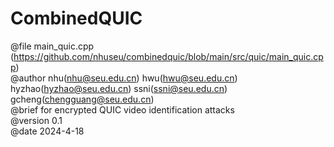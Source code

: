 # CombinedQUIC

@file main_quic.cpp (https://github.com/nhuseu/combinedquic/blob/main/src/quic/main_quic.cpp)  
@author nhu(nhu@seu.edu.cn)  hwu(hwu@seu.edu.cn) hyzhao(hyzhao@seu.edu.cn) ssni(ssni@seu.edu.cn) gcheng(chengguang@seu.edu.cn)  
@brief for encrypted QUIC video identification attacks  
@version 0.1  
@date 2024-4-18  